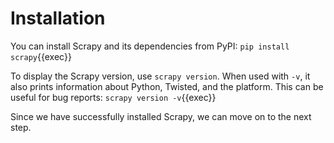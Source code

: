 # Installation

You can install Scrapy and its dependencies from PyPI:
`pip install scrapy`{{exec}}

To display the Scrapy version, use `scrapy version`. When used with `-v`, it also prints information about Python, Twisted, and the platform. This can be useful for bug reports:
`scrapy version -v`{{exec}}

Since we have successfully installed Scrapy, we can move on to the next step.
